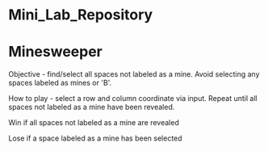 # Mini_Lab_Repository

# Minesweeper

Objective - find/select all spaces not labeled as a mine.  Avoid selecting any spaces labeled as mines or 'B'.

How to play - select a row and column coordinate via input.  Repeat until all spaces not labeled as a mine have been revealed.

Win if all spaces not labeled as a mine are revealed

Lose if a space labeled as a mine has been selected
